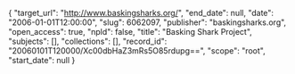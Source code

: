 {
  "target_url": "http://www.baskingsharks.org/", 
  "end_date": null, 
  "date": "2006-01-01T12:00:00", 
  "slug": 6062097, 
  "publisher": "baskingsharks.org", 
  "open_access": true, 
  "npld": false, 
  "title": "Basking Shark Project", 
  "subjects": [], 
  "collections": [], 
  "record_id": "20060101T120000/Xc00dbHaZ3mRs5O85rdupg==", 
  "scope": "root", 
  "start_date": null
}

